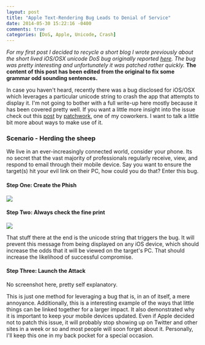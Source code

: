 ```yaml
---
layout: post
title: "Apple Text-Rendering Bug Leads to Denial of Service"
date: 2014-05-30 15:22:16 -0400
comments: true
categories: [DoS, Apple, Unicode, Crash]
---
```

*For my first post I decided to recycle a short blog I wrote previously about the short lived iOS/OSX unicode DoS bug originally reported [here](https://news.ycombinator.com/item?id=6293824).  The bug was pretty interesting and unfortunately it was patched rather quickly.*  **The content of this post has been edited from the original to fix some grammar odd sounding sentences.**



In case you haven't heard, recently there was a bug disclosed for iOS/OSX which leverages a particular unicode string to crash the app that attempts to display it.  I'm not going to bother with a full write-up here mostly because it has been covered pretty well.  If you want a little more insight into the issue check out this [post](http://signalsec.blogspot.com/2013/08/interesting-bug-in-ios-and-osx.html) by [patchwork](http://signalsec.blogspot.com/), one of my coworkers.  I want to talk a little bit more about ways to make use of it.

### Scenario - Herding the sheep

We live in an ever-increasingly connected world, consider your phone.  Its no secret that the vast majority of professionals regularly receive, view, and respond to email through their mobile device.  Say you want to ensure the target(s) hit your evil link on their PC, how could you do that?  Enter this bug.  

#### Step One: Create the Phish
 
<img src="{{ root_url }}/images/2014-05-30-apple-text-rendering-bug-leads-to-denial-of-service/phish.jpg" />

#### Step Two: Always check the fine print

<img src="{{ root_url }}/images/2014-05-30-apple-text-rendering-bug-leads-to-denial-of-service/fineprint.jpg" />

That stuff there at the end is the unicode string that triggers the bug.  It will prevent this message from being displayed on any iOS device, which should increase the odds that it will be viewed on the target's PC.  That should increase the likelihood of successful compromise.

#### Step Three: Launch the Attack

No screenshot here, pretty self explanatory.

This is just one method for leveraging a bug that is, in an of itself, a mere annoyance.  Additionally, this is a interesting example of the ways that little things can be linked together for a larger impact.  It also demonstrated why it is important to keep your mobile devices updated.  Even if Apple decided not to patch this issue, it will probably stop showing up on Twitter and other sites in a week or so and most people will soon forget about it.  Personally, I'll keep this one in my back pocket for a special occasion.
